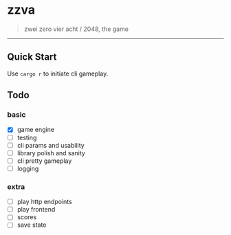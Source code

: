 # zzva
> zwei zero vier acht / 2048, the game

---
## Quick Start
Use `cargo r` to initiate cli gameplay.

## Todo
### basic
- [x] game engine
- [ ] testing
- [ ] cli params and usability 
- [ ] library polish and sanity
- [ ] cli pretty gameplay 
- [ ] logging

### extra
- [ ] play http endpoints
- [ ] play frontend
- [ ] scores
- [ ] save state